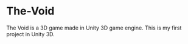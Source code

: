 # The-Void
The Void is a 3D game made in Unity 3D game engine. This is my first project in Unity 3D.
